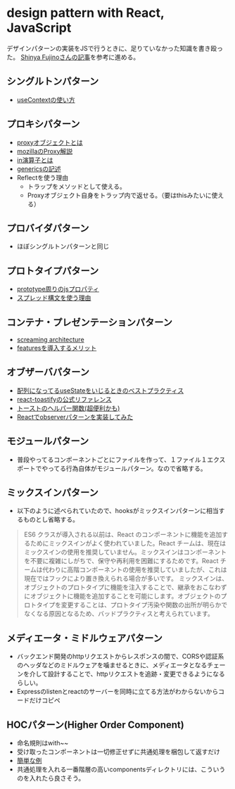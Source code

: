 # design pattern with React, JavaScript

デザインパターンの実装をJSで行うときに、足りていなかった知識を書き殴った。
[Shinya Fujinoさんの記事](https://zenn.dev/morinokami/books/learning-patterns-1/viewer/forward)を参考に進める。

## シングルトンパターン

- [useContextの使い方](https://takayamato.com/react-usecontext/)

## プロキシパターン

- [proxyオブジェクトとは](https://qiita.com/irico/items/86a03db80bb081f59519)
- [mozillaのProxy解説](https://developer.mozilla.org/ja/docs/Web/JavaScript/Reference/Global_Objects/Proxy)
- [in演算子とは](https://developer.mozilla.org/ja/docs/Web/JavaScript/Reference/Operators/in)
- [genericsの記述](https://teratail.com/questions/287760)
- Reflectを使う理由
  - トラップをメソッドとして使える。
  - Proxyオブジェクト自身をトラップ内で返せる。（要はthisみたいに使える）

## プロバイダパターン

- ほぼシングルトンパターンと同じ

## プロトタイプパターン

- [prototype周りのjsプロパティ](https://zenn.dev/aidemy/articles/class-prototype-of-js)
- [スプレッド構文を使う理由](https://zenn.dev/yutabeee/articles/99393031e51087)

## コンテナ・プレゼンテーションパターン

- [screaming architecture](https://zenn.dev/porokyu32/articles/2e6511fa8b606d)
- [featuresを導入するメリット](https://zenn.dev/yodaka/articles/eca2d4bf552aeb)

## オブザーバパターン

- [配列になってるuseStateをいじるときのベストプラクティス](https://ja.react.dev/learn/updating-arrays-in-state)
- [react-toastifyの公式リファレンス](https://fkhadra.github.io/react-toastify/introduction/)
- [トーストのヘルパー関数(超便利かも)](https://zenn.dev/koyabluetech/articles/a2fbe4f8d65968)
- [Reactでobserverパターンを実装してみた](https://shimotsu.hatenablog.com/entry/2022/01/19/174828)

## モジュールパターン

- 普段やってるコンポーネントごとにファイルを作って、１ファイル１エクスポートでやってる行為自体がモジュールパターン。なので省略する。

## ミックスインパターン

- 以下のように述べられていたので、hooksがミックスインパターンに相当するものとし省略する。

> ES6 クラスが導入される以前は、React のコンポーネントに機能を追加するためにミックスインがよく使われていました。React チームは、現在はミックスインの使用を推奨していません。ミックスインはコンポーネントを不要に複雑にしがちで、保守や再利用を困難にするためです。React チームは代わりに高階コンポーネントの使用を推奨していましたが、これは現在ではフックにより置き換えられる場合が多いです。
> ミックスインは、オブジェクトのプロトタイプに機能を注入することで、継承をおこなわずにオブジェクトに機能を追加することを可能にします。オブジェクトのプロトタイプを変更することは、プロトタイプ汚染や関数の出所が明らかでなくなる原因となるため、バッドプラクティスと考えられています。

## メディエータ・ミドルウェアパターン

- バックエンド開発のhttpリクエストからレスポンスの間で、CORSや認証系のヘッダなどのミドルウェアを噛ませるときに、メディエータとなるチェーンを介して設計することで、httpリクエストを追跡・変更できるようになるらしい。
- Expressのlistenとreactのサーバーを同時に立てる方法がわからないからコードだけコピペ

## HOCパターン(Higher Order Component)

- 命名規則はwith~~
- 受け取ったコンポーネントは一切修正せずに共通処理を梱包して返すだけ
- [簡単な例](https://qiita.com/jungyeounjae/items/6905bb1de6319dee2c5a)
- 共通処理を入れる一番階層の高いcomponentsディレクトリには、こういうのを入れたら良さそう。
